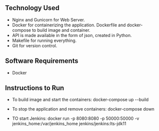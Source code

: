## Technology Used
- Nginx and Gunicorn for Web Server.
- Docker for containerizing the application. Dockerfile and docker-compose to build image and container.
- API is made available in the form of json, created in Python.
- Makefile for running everything.
- Git for version control.

## Software Requirements
- Docker

## Instructions to Run
- To build image and start the containers:
    docker-compose up --build

- To stop the application and remove containers:
    docker-compose down

- TO start Jenkins:
    docker run -p 8080:8080 -p 50000:50000 -v jenkins_home:/var/jenkins_home jenkins/jenkins:lts-jdk11

<!-- # resume-website
Run the commands to build and run the Docker image:
$ docker build -t httpd_1 .
$ docker run -dit --name my-running-app -p 80:80 httpd_1 -->

<!-- docker run -it --rm --cpus 4 --memory 3G -v  -->


<!-- docker-compose build --no-cache
docker-compose up -d 
docker-compose down -->


<!-- Build and run together:
docker-compose up --build -->